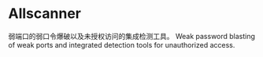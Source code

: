 # Allscanner
弱端口的弱口令爆破以及未授权访问的集成检测工具。 Weak password blasting of weak ports and integrated detection tools for unauthorized access.
